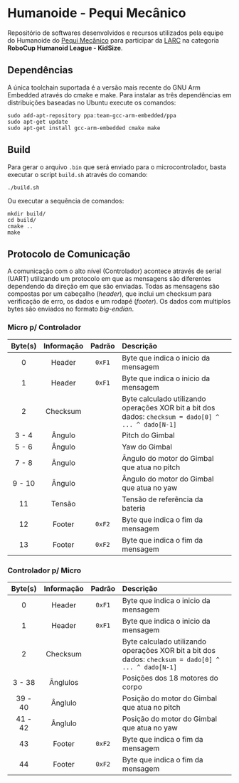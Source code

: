 # Humanoide - Pequi Mecânico

Repositório de softwares desenvolvidos e recursos utilizados pela equipe do Humanoide do [Pequi Mecânico](https://pequimecanico.com/) para participar da [LARC](http://www.cbrobotica.org/) na categoria **RoboCup Humanoid League - KidSize**.

## Dependências

A única toolchain suportada é a versão mais recente do GNU Arm Embedded através do cmake e make. Para instalar as três dependências em distribuições baseadas no Ubuntu execute os comandos:

```
sudo add-apt-repository ppa:team-gcc-arm-embedded/ppa
sudo apt-get update
sudo apt-get install gcc-arm-embedded cmake make
```

## Build

Para gerar o arquivo `.bin` que será enviado para o microcontrolador, basta executar o script `build.sh` através do comando:

```
./build.sh
```

Ou executar a sequência de comandos:

```
mkdir build/
cd build/
cmake ..
make
```

## Protocolo de Comunicação

A comunicação com o alto nível (Controlador) acontece através de serial (UART) utilizando um protocolo em que as mensagens são diferentes dependendo da direção em que são enviadas. Todas as mensagens são compostas por um cabeçalho (*header*), que inclui um checksum para verificação de erro, os dados e um rodapé (*footer*). Os dados com multiplos bytes são enviados no formato *big-endian*.

### Micro p/ Controlador

| Byte(s) | Informação | Padrão | Descrição |
|:---:|:---:|:---:|:---|
| 0 | Header | `0xF1` | Byte que indica o inicio da mensagem |
| 1 | Header | `0xF1` | Byte que indica o inicio da mensagem |
| 2 | Checksum | | Byte calculado utilizando operações XOR bit a bit dos dados: `checksum = dado[0] ^ ... ^ dado[N-1]` |
| 3 - 4 | Ângulo | | Pitch do Gimbal |
| 5 - 6 | Ângulo | | Yaw do Gimbal |
| 7 - 8 | Ângulo | | Ângulo do motor do Gimbal que atua no pitch |
| 9 - 10 | Ângulo | | Ângulo do motor do Gimbal que atua no yaw |
| 11 | Tensão | | Tensão de referẽncia da bateria |
| 12 | Footer | `0xF2` | Byte que indica o fim da mensagem |
| 13 | Footer | `0xF2` | Byte que indica o fim da mensagem |

### Controlador p/ Micro

| Byte(s) | Informação | Padrão | Descrição |
|:---:|:---:|:---:|:---|
| 0 | Header | `0xF1` | Byte que indica o inicio da mensagem |
| 1 | Header | `0xF1` | Byte que indica o inicio da mensagem |
| 2 | Checksum | | Byte calculado utilizando operações XOR bit a bit dos dados: `checksum = dado[0] ^ ... ^ dado[N-1]` |
| 3 - 38 | Ânglulos | | Posições dos 18 motores do corpo |
| 39 - 40 | Ânglulo | | Posição do motor do Gimbal que atua no pitch |
| 41 - 42 | Ânglulo | | Posição do motor do Gimbal que atua no yaw |
| 43 | Footer | `0xF2` | Byte que indica o fim da mensagem |
| 44 | Footer | `0xF2` | Byte que indica o fim da mensagem |
